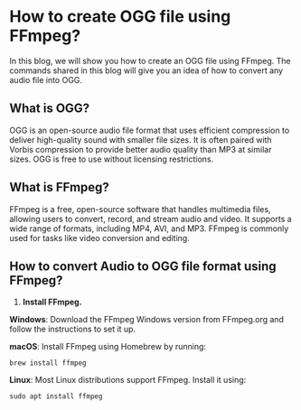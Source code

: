 # How to create OGG file using FFmpeg?

In this blog, we will show you how to create an OGG file using FFmpeg. The commands shared in this blog will give you an idea of how to convert any audio file into OGG.

## What is OGG?

OGG is an open-source audio file format that uses efficient compression to deliver high-quality sound with smaller file sizes. It is often paired with Vorbis compression to provide better audio quality than MP3 at similar sizes. OGG is free to use without licensing restrictions.

## What is FFmpeg?

FFmpeg is a free, open-source software that handles multimedia files, allowing users to convert, record, and stream audio and video. It supports a wide range of formats, including MP4, AVI, and MP3. FFmpeg is commonly used for tasks like video conversion and editing.

## How to convert Audio to OGG file format using FFmpeg?

1. **Install FFmpeg.**

**Windows**: Download the FFmpeg Windows version from FFmpeg.org and follow the instructions to set it up.

**macOS**: Install FFmpeg using Homebrew by running:

```
brew install ffmpeg
```

**Linux**: Most Linux distributions support FFmpeg. Install it using:

```
sudo apt install ffmpeg
```

